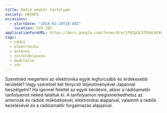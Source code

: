 ```yaml
---
title: Rádió amatőr tanfolyam
society: HA5KFU
occasions:
  - startDate: "2018-02-19T18:00Z"
    location: SCH 102
applicationFormURL: https://docs.google.com/forms/d/e/1FAIpQLSfXhALHtKwGQPwZgLfivMpLN23qMYJciGx6_r93YaZ8fUayAA/viewform?usp=sf_link
tags:
  - rádió
  - elektronika
  - antenna
  - jelfeldolgozás
  - moduláció
  - sdr
---
```


Szeretnéd megérteni az elektronika egyik legfurcsább és érdekesebb területét?
Vagy szeretnél két fénycső teljesitményével Japánnal beszélgetni? Ha igennel feleltél az egyik kérdésre,
akkor a rádióamatőr tanfolyamot neked találtuk ki. A tanfolyamon megismerkedhetsz az antennák és rádiók működésével,
elektronikai alapjaival, valamint a rádiók kezelésével és a radióamatőr forgalmazás alapjaival.
